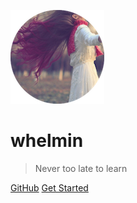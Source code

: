 ![logo](_media/circle.png)

# whelmin

> Never too late to learn

[GitHub](https://github.com/whelmin)
[Get Started](center?id=水平居中)